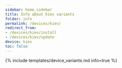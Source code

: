 ```yaml
---
sidebar: home_sidebar
title: Info about kiev variants
folder: info
permalink: /devices/kiev/
redirect_from:
- /devices/kiev/install
- /devices/kiev/update
device: kiev
toc: false
---
```

{% include templates/device_variants.md info=true %}

